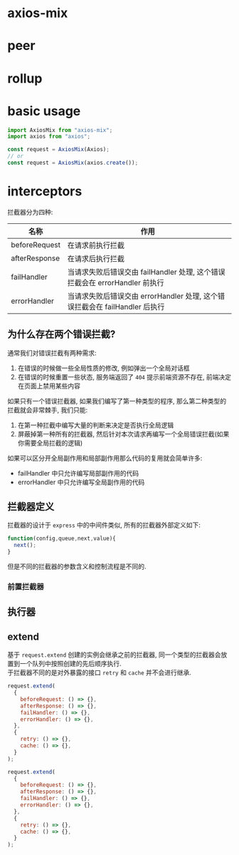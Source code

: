 # axios-mix

# peer

# rollup

# basic usage

```javascript
import AxiosMix from "axios-mix";
import axios from "axios";

const request = AxiosMix(Axios);
// or
const request = AxiosMix(axios.create());
```

# interceptors

拦截器分为四种:

| 名称          | 作用                                                                        |
| ------------- | --------------------------------------------------------------------------- |
| beforeRequest | 在请求前执行拦截                                                            |
| afterResponse | 在请求后执行拦截                                                            |
| failHandler   | 当请求失败后错误交由 failHandler 处理, 这个错误拦截会在 errorHandler 前执行 |
| errorHandler  | 当请求失败后错误交由 errorHandler 处理, 这个错误拦截会在 failHandler 后执行 |

## 为什么存在两个错误拦截?

通常我们对错误拦截有两种需求:

1. 在错误的时候做一些全局性质的修改, 例如弹出一个全局对话框
2. 在错误的时候重置一些状态, 服务端返回了 `404` 提示前端资源不存在, 前端决定在页面上禁用某些内容

如果只有一个错误拦截器, 如果我们编写了第一种类型的程序, 那么第二种类型的拦截就会非常棘手, 我们只能:

1. 在第一种拦截中编写大量的判断来决定是否执行全局逻辑
2. 屏蔽掉第一种所有的拦截器, 然后针对本次请求再编写一个全局错误拦截(如果你需要全局拦截的逻辑)

如果可以区分开全局副作用和局部副作用那么代码的复用就会简单许多:

- failHandler 中只允许编写局部副作用的代码
- errorHandler 中只允许编写全局副作用的代码

## 拦截器定义

拦截器的设计于 `express` 中的中间件类似, 所有的拦截器外部定义如下:

```javascript
function(config,queue,next,value){
  next();
}
```

但是不同的拦截器的参数含义和控制流程是不同的.

### 前置拦截器



## 执行器

## extend

基于 `request.extend` 创建的实例会继承之前的拦截器, 同一个类型的拦截器会放置到一个队列中按照创建的先后顺序执行.  
于拦截器不同的是对外暴露的接口 `retry` 和 `cache` 并不会进行继承.

```javascript
request.extend(
  {
    beforeRequest: () => {},
    afterResponse: () => {},
    failHandler: () => {},
    errorHandler: () => {},
  },
  {
    retry: () => {},
    cache: () => {},
  }
);
```

```javascript
request.extend(
  {
    beforeRequest: () => {},
    afterResponse: () => {},
    failHandler: () => {},
    errorHandler: () => {},
  },
  {
    retry: () => {},
    cache: () => {},
  }
);
```
